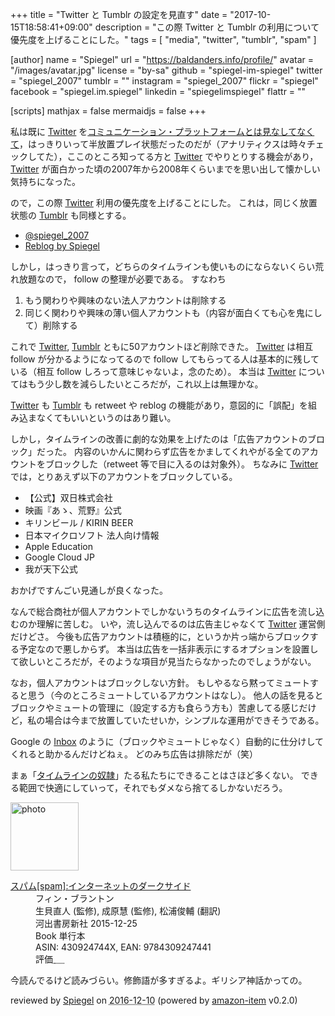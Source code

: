 +++
title = "Twitter と Tumblr の設定を見直す"
date =  "2017-10-15T18:58:41+09:00"
description = "この際 Twitter と Tumblr の利用について優先度を上げることにした。"
tags        = [ "media", "twitter", "tumblr", "spam" ]

[author]
  name      = "Spiegel"
  url       = "https://baldanders.info/profile/"
  avatar    = "/images/avatar.jpg"
  license   = "by-sa"
  github    = "spiegel-im-spiegel"
  twitter   = "spiegel_2007"
  tumblr    = ""
  instagram = "spiegel_2007"
  flickr    = "spiegel"
  facebook  = "spiegel.im.spiegel"
  linkedin  = "spiegelimspiegel"
  flattr    = ""

[scripts]
  mathjax = false
  mermaidjs = false
+++

私は既に [Twitter] を[コミュニケーション・プラットフォームとは見なしてなくて](https://scrapbox.io/spiegel-branch/%E3%82%BF%E3%82%A4%E3%83%A0%E3%83%A9%E3%82%A4%E3%83%B3%E3%81%AE%E5%A5%B4%E9%9A%B7)，はっきりいって半放置プレイ状態だったのだが（アナリティクスは時々チェックしてた），ここのところ知ってる方と [Twitter] でやりとりする機会があり， [Twitter] が面白かった頃の2007年から2008年くらいまでを思い出して懐かしい気持ちになった。

ので，この際 [Twitter] 利用の優先度を上げることにした。
これは，同じく放置状態の [Tumblr] も同様とする。

- [@spiegel_2007](https://twitter.com/spiegel_2007)
- [Reblog by Spiegel](http://log.baldanders.info/)

しかし，はっきり言って，どちらのタイムラインも使いものにならないくらい荒れ放題なので， follow の整理が必要である。
すなわち

1. もう関わりや興味のない法人アカウントは削除する
1. 同じく関わりや興味の薄い個人アカウントも（内容が面白くても心を鬼にして）削除する

これで [Twitter], [Tumblr] ともに50アカウントほど削除できた。
[Twitter] は相互 follow が分かるようになってるので follow してもらってる人は基本的に残している（相互 follow しろって意味じゃないよ，念のため）。
本当は [Twitter] についてはもう少し数を減らしたいところだが，これ以上は無理かな。

[Twitter] も [Tumblr] も retweet や reblog の機能があり，意図的に「誤配」を組み込まなくてもいいというのはあり難い。

しかし，タイムラインの改善に劇的な効果を上げたのは「広告アカウントのブロック」だった。
内容のいかんに関わらず広告をかましてくれやがる全てのアカウントをブロックした（retweet 等で目に入るのは対象外）。
ちなみに [Twitter] では，とりあえず以下のアカウントをブロックしている。

- 【公式】双日株式会社
- 映画『あゝ、荒野』公式
- キリンビール / KIRIN BEER‏
- 日本マイクロソフト 法人向け情報
- Apple Education
- Google Cloud JP
- 我が天下公式

おかげですんごい見通しが良くなった。

なんで総合商社が個人アカウントでしかないうちのタイムラインに広告を流し込むのか理解に苦しむ。
いや，流し込んでるのは広告主じゃなくて [Twitter] 運営側だけどさ。
今後も広告アカウントは積極的に，というか片っ端からブロックする予定なので悪しからず。
本当は広告を一括非表示にするオプションを設置して欲しいところだが，そのような項目が見当たらなかったのでしょうがない。

なお，個人アカウントはブロックしない方針。
もしやるなら黙ってミュートすると思う（今のところミュートしているアカウントはなし）。
他人の話を見るとブロックやミュートの管理に（設定する方も食らう方も）苦慮してる感じだけど，私の場合は今まで放置していたせいか，シンプルな運用ができそうである。

Google の [Inbox](https://inbox.google.com/) のように（ブロックやミュートじゃなく）自動的に仕分けしてくれると助かるんだけどねぇ。
どのみち広告は排除だが（笑）

まぁ「[タイムラインの奴隷]」たる私たちにできることはさほど多くない。
できる範囲で快適にしていって，それでもダメなら捨てるしかないだろう。

[Twitter]: https://twitter.com/
[Tumblr]: https://www.tumblr.com/
[タイムラインの奴隷]: https://scrapbox.io/spiegel-branch/%E3%82%BF%E3%82%A4%E3%83%A0%E3%83%A9%E3%82%A4%E3%83%B3%E3%81%AE%E5%A5%B4%E9%9A%B7 "タイムラインの奴隷 - Spiegel's Branch - Scrapbox"

<div class="hreview">
  <div class="photo"><a class="item url" href="https://www.amazon.co.jp/%E3%82%B9%E3%83%91%E3%83%A0-spam-%E3%82%A4%E3%83%B3%E3%82%BF%E3%83%BC%E3%83%8D%E3%83%83%E3%83%88%E3%81%AE%E3%83%80%E3%83%BC%E3%82%AF%E3%82%B5%E3%82%A4%E3%83%89-%E3%83%95%E3%82%A3%E3%83%B3%E3%83%BB%E3%83%96%E3%83%A9%E3%83%B3%E3%83%88%E3%83%B3/dp/430924744X?SubscriptionId=AKIAJYVUJ3DMTLAECTHA&tag=baldandersinf-22&linkCode=xm2&camp=2025&creative=165953&creativeASIN=430924744X"><img src="https://images-fe.ssl-images-amazon.com/images/I/51KtN0YwWcL._SL160_.jpg" width="109" alt="photo"></a></div>
  <dl class="fn">
    <dt><a href="https://www.amazon.co.jp/%E3%82%B9%E3%83%91%E3%83%A0-spam-%E3%82%A4%E3%83%B3%E3%82%BF%E3%83%BC%E3%83%8D%E3%83%83%E3%83%88%E3%81%AE%E3%83%80%E3%83%BC%E3%82%AF%E3%82%B5%E3%82%A4%E3%83%89-%E3%83%95%E3%82%A3%E3%83%B3%E3%83%BB%E3%83%96%E3%83%A9%E3%83%B3%E3%83%88%E3%83%B3/dp/430924744X?SubscriptionId=AKIAJYVUJ3DMTLAECTHA&tag=baldandersinf-22&linkCode=xm2&camp=2025&creative=165953&creativeASIN=430924744X">スパム[spam]:インターネットのダークサイド</a></dt>
	<dd>フィン・ブラントン</dd>
	<dd>生貝直人 (監修), 成原慧 (監修), 松浦俊輔 (翻訳)</dd>
    <dd>河出書房新社 2015-12-25</dd>
    <dd>Book 単行本</dd>
    <dd>ASIN: 430924744X, EAN: 9784309247441</dd>
    <dd>評価<abbr class="rating fa-sm" title="3">&nbsp;<i class="fas fa-star"></i>&nbsp;<i class="fas fa-star"></i>&nbsp;<i class="fas fa-star"></i>&nbsp;<i class="far fa-star"></i>&nbsp;<i class="far fa-star"></i></abbr></dd>
  </dl>
  <p class="description">今読んでるけど読みづらい。修飾語が多すぎるよ。ギリシア神話かっての。</p>
  <p class="powered-by" >reviewed by <a href='#maker' class='reviewer'>Spiegel</a> on <abbr class="dtreviewed" title="2016-12-10">2016-12-10</abbr> (powered by <a href="https://github.com/spiegel-im-spiegel/amazon-item" >amazon-item</a> v0.2.0)</p>
</div>
